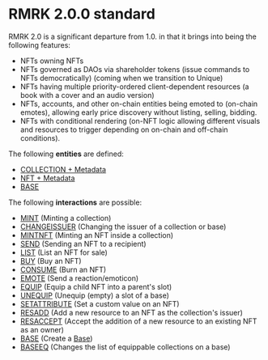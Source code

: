 # RMRK 2.0.0 standard

RMRK 2.0 is a significant departure from 1.0. in that it brings into being the following features:

- NFTs owning NFTs
- NFTs governed as DAOs via shareholder tokens (issue commands to NFTs democratically) (coming when
  we transition to Unique)
- NFTs having multiple priority-ordered client-dependent resources (a book with a cover and an audio
  version)
- NFTs, accounts, and other on-chain entities being emoted to (on-chain emotes), allowing early
  price discovery without listing, selling, bidding.
- NFTs with conditional rendering (on-NFT logic allowing different visuals and resources to trigger
  depending on on-chain and off-chain conditions).

The following **entities** are defined:

- [COLLECTION + Metadata](entities/collection.md)
- [NFT + Metadata](entities/nft.md)
- [BASE](entities/base.md)

The following **interactions** are possible:

- [MINT](interactions/mint.md) (Minting a collection)
- [CHANGEISSUER](interactions/changeissuer.md) (Changing the issuer of a collection or base)
- [MINTNFT](interactions/mintnft.md) (Minting an NFT inside a collection)
- [SEND](interactions/send.md) (Sending an NFT to a recipient)
- [LIST](interactions/list.md) (List an NFT for sale)
- [BUY](interactions/buy.md) (Buy an NFT)
- [CONSUME](interactions/consume.md) (Burn an NFT)
- [EMOTE](interactions/emote.md) (Send a reaction/emoticon)
- [EQUIP](interactions/equip.md) (Equip a child NFT into a parent's slot)
- [UNEQUIP](interactions/unequip.md) (Unequip (empty) a slot of a base)
- [SETATTRIBUTE](interactions/setattribute.md) (Set a custom value on an NFT)
- [RESADD](interactions/resadd.md) (Add a new resource to an NFT as the collection's issuer)
- [RESACCEPT](interactions/resaccept.md) (Accept the addition of a new resource to an existing NFT
  as an owner)
- [BASE](interactions/base.md) (Create a [Base](entities/base.md))
- [BASEEQ](interactions/baseeq.md) (Changes the list of equippable collections on a base)
